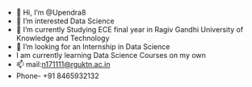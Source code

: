 - 👋 Hi, I’m @Upendra8
- 👀 I’m interested Data Science
- 🌱 I’m currently Studying ECE final year in Ragiv Gandhi University of Knowledge and Technology
- 💞️ I’m looking for an Internship in Data Science 
- I am currently learning Data Science Courses on my own 
- 📫 mail:n171111@rguktn.ac.in
-  Phone-   +91 8465932132

<!---
Upendra8/Upendra8 is a ✨ special ✨ repository because its `README.md` (this file) appears on your GitHub profile.
You can click the Preview link to take a look at your changes.
--->
